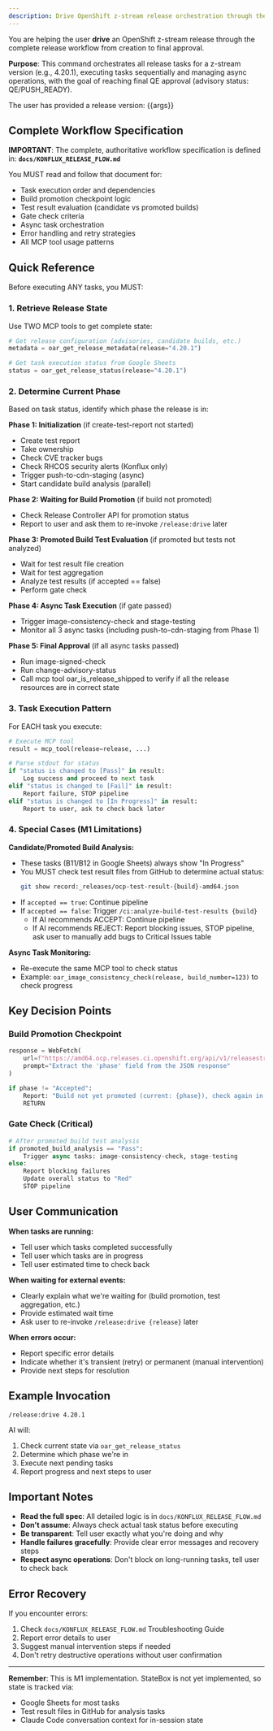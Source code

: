 ```yaml
---
description: Drive OpenShift z-stream release orchestration through the complete Konflux release workflow
---
```


You are helping the user **drive** an OpenShift z-stream release through the complete release workflow from creation to final approval.

**Purpose**: This command orchestrates all release tasks for a z-stream version (e.g., 4.20.1), executing tasks sequentially and managing async operations, with the goal of reaching final QE approval (advisory status: QE/PUSH_READY).

The user has provided a release version: {{args}}

## Complete Workflow Specification

**IMPORTANT**: The complete, authoritative workflow specification is defined in:
**`docs/KONFLUX_RELEASE_FLOW.md`**

You MUST read and follow that document for:
- Task execution order and dependencies
- Build promotion checkpoint logic
- Test result evaluation (candidate vs promoted builds)
- Gate check criteria
- Async task orchestration
- Error handling and retry strategies
- All MCP tool usage patterns

## Quick Reference

Before executing ANY tasks, you MUST:

### 1. Retrieve Release State

Use TWO MCP tools to get complete state:

```python
# Get release configuration (advisories, candidate builds, etc.)
metadata = oar_get_release_metadata(release="4.20.1")

# Get task execution status from Google Sheets
status = oar_get_release_status(release="4.20.1")
```

### 2. Determine Current Phase

Based on task status, identify which phase the release is in:

**Phase 1: Initialization** (if create-test-report not started)
- Create test report
- Take ownership
- Check CVE tracker bugs
- Check RHCOS security alerts (Konflux only)
- Trigger push-to-cdn-staging (async)
- Start candidate build analysis (parallel)

**Phase 2: Waiting for Build Promotion** (if build not promoted)
- Check Release Controller API for promotion status
- Report to user and ask them to re-invoke `/release:drive` later

**Phase 3: Promoted Build Test Evaluation** (if promoted but tests not analyzed)
- Wait for test result file creation
- Wait for test aggregation
- Analyze test results (if accepted == false)
- Perform gate check

**Phase 4: Async Task Execution** (if gate passed)
- Trigger image-consistency-check and stage-testing
- Monitor all 3 async tasks (including push-to-cdn-staging from Phase 1)

**Phase 5: Final Approval** (if all async tasks passed)
- Run image-signed-check
- Run change-advisory-status
- Call mcp tool oar_is_release_shipped to verify if all the release resources are in correct state

### 3. Task Execution Pattern

For EACH task you execute:

```python
# Execute MCP tool
result = mcp_tool(release=release, ...)

# Parse stdout for status
if "status is changed to [Pass]" in result:
    Log success and proceed to next task
elif "status is changed to [Fail]" in result:
    Report failure, STOP pipeline
elif "status is changed to [In Progress]" in result:
    Report to user, ask to check back later
```

### 4. Special Cases (M1 Limitations)

**Candidate/Promoted Build Analysis:**
- These tasks (B11/B12 in Google Sheets) always show "In Progress"
- You MUST check test result files from GitHub to determine actual status:
  ```bash
  git show record:_releases/ocp-test-result-{build}-amd64.json
  ```
- If `accepted == true`: Continue pipeline
- If `accepted == false`: Trigger `/ci:analyze-build-test-results {build}`
  - If AI recommends ACCEPT: Continue pipeline
  - If AI recommends REJECT: Report blocking issues, STOP pipeline, ask user to manually add bugs to Critical Issues table

**Async Task Monitoring:**
- Re-execute the same MCP tool to check status
- Example: `oar_image_consistency_check(release, build_number=123)` to check progress

## Key Decision Points

### Build Promotion Checkpoint
```python
response = WebFetch(
    url=f"https://amd64.ocp.releases.ci.openshift.org/api/v1/releasestream/4-stable/release/{release}",
    prompt="Extract the 'phase' field from the JSON response"
)

if phase != "Accepted":
    Report: "Build not yet promoted (current: {phase}), check again in 30 min"
    RETURN
```

### Gate Check (Critical)
```python
# After promoted build test analysis
if promoted_build_analysis == "Pass":
    Trigger async tasks: image-consistency-check, stage-testing
else:
    Report blocking failures
    Update overall status to "Red"
    STOP pipeline
```

## User Communication

**When tasks are running:**
- Tell user which tasks completed successfully
- Tell user which tasks are in progress
- Tell user estimated time to check back

**When waiting for external events:**
- Clearly explain what we're waiting for (build promotion, test aggregation, etc.)
- Provide estimated wait time
- Ask user to re-invoke `/release:drive {release}` later

**When errors occur:**
- Report specific error details
- Indicate whether it's transient (retry) or permanent (manual intervention)
- Provide next steps for resolution

## Example Invocation

```
/release:drive 4.20.1
```

AI will:
1. Check current state via `oar_get_release_status`
2. Determine which phase we're in
3. Execute next pending tasks
4. Report progress and next steps to user

## Important Notes

- **Read the full spec**: All detailed logic is in `docs/KONFLUX_RELEASE_FLOW.md`
- **Don't assume**: Always check actual task status before executing
- **Be transparent**: Tell user exactly what you're doing and why
- **Handle failures gracefully**: Provide clear error messages and recovery steps
- **Respect async operations**: Don't block on long-running tasks, tell user to check back

## Error Recovery

If you encounter errors:
1. Check `docs/KONFLUX_RELEASE_FLOW.md` Troubleshooting Guide
2. Report error details to user
3. Suggest manual intervention steps if needed
4. Don't retry destructive operations without user confirmation

---

**Remember**: This is M1 implementation. StateBox is not yet implemented, so state is tracked via:
- Google Sheets for most tasks
- Test result files in GitHub for analysis tasks
- Claude Code conversation context for in-session state